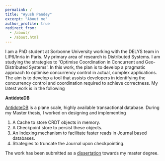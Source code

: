 ```yaml
---
permalink: /
title: "Ayush Pandey"
excerpt: "About me"
author_profile: true
redirect_from: 
  - /about/
  - /about.html
---
```

I am a PhD student at Sorbonne University working with the DELYS team in LIP6/Inria in Paris. My primary area of research
is Distributed Systems. I am studying the strategies to 'Optimise Coordination in Concurrent and Geo-Distributed Systems'. In this work, the plan is to develop a pragmatic 
approach to optimise concurrency control in actual, complex applications. The aim is to develop a tool that assists developers in identifying the concurrency control and 
coordination required to achieve correctness. My latest work is in the following

**AntidoteDB**

[AntidoteDB](https://www.antidotedb.eu) is a plane scale, highly available transactional database. During my Master thesis,
I worked on designing and implementing
1. A Cache to store CRDT objects in memory.
2. A Checkpoint store to persist these objects.
3. An Indexing mechanism to facilitate faster reads in Journal based databases.
4. Strategies to truncate the Journal upon checkpointing. 

The work has been submitted as a [dissertation](http://ayushpandey8439.github.io/files/master_thesis.pdf) towards my master degree.

